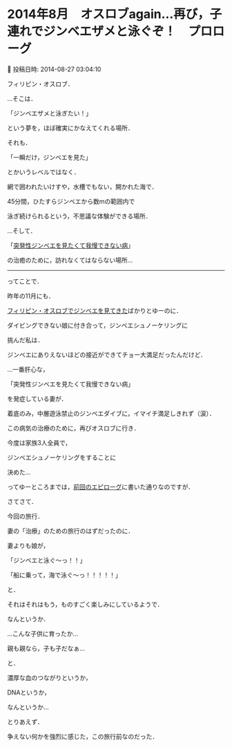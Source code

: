 # 2014年8月　オスロブagain…再び，子連れでジンベエザメと泳ぐぞ！　プロローグ

📅 投稿日時: 2014-08-27 03:04:10

フィリピン・オスロブ．


…そこは．


「ジンベエザメと泳ぎたい！」


という夢を，ほぼ確実にかなえてくれる場所．





それも．


「一瞬だけ，ジンベエを見た」


とかいうレベルではなく．





網で囲われたいけすや，水槽でもない，開かれた海で．


45分間，ひたすらジンベエから数mの範囲内で


泳ぎ続けられるという，不思議な体験ができる場所．





…そして．


「[突発性ジンベエを見たくて我慢できない病](ed709e496d6a37902cc6a2452f2475c2e.md)」


の治癒のために，訪れなくてはならない場所…





----


ってことで．


昨年の11月にも．


[フィリピン・オスロブでジンベエを見てきた](ed93330f6f9f06b076e4e348661368854.md)ばかりとゆーのに．





ダイビングできない娘に付き合って，ジンベエシュノーケリングに


挑んだ私は．


ジンベエにありえないほどの接近ができてチョー大満足だったんだけど．





…一番肝心な，


「突発性ジンベエを見たくて我慢できない病」


を発症している妻が．


着底のみ，中層遊泳禁止のジンベエダイブに，イマイチ満足しきれず（涙）．





この病気の治療のために，再びオスロブに行き．


今度は家族3人全員で，


ジンベエシュノーケリングをすることに


決めた…


ってゆーところまでは，[前回のエピローグ](e8adff416a03da3fb4fac79bbac6ce4b8.md)に書いた通りなのですが．





さてさて．


今回の旅行．


妻の「治療」のための旅行のはずだったのに．


妻よりも娘が，


「ジンベエと泳ぐ～っ！！」


「船に乗って，海で泳ぐ～っ！！！！！」


と．


それはそれはもう，ものすごく楽しみにしているようで．





なんというか．


…こんな子供に育ったか…


親も親なら，子も子だなぁ…


と．


濃厚な血のつながりというか，


DNAというか，


なんというか…


とりあえず．


争えない何かを強烈に感じた，この旅行前なのだった．
